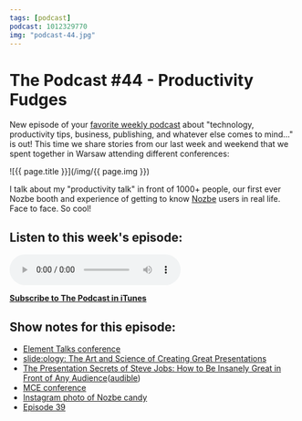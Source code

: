 ```yaml
---
tags: [podcast]
podcast: 1012329770
img: "podcast-44.jpg"
---
```


# The Podcast #44 - Productivity Fudges

New episode of your [favorite weekly podcast][p] about "technology, productivity tips, business, publishing, and whatever else comes to mind..." is out! This time we share stories from our last week and weekend that we spent together in Warsaw attending different conferences:

<!--More-->

![{{ page.title }}](/img/{{ page.img }})

I talk about my "productivity talk" in front of 1000+ people, our first ever Nozbe booth and experience of getting to know [Nozbe][n] users in real life. Face to face. So cool!

## Listen to this week's episode:

<audio controls>
<source src="https://files.nozbe.com/podcast/044.mp3" type="audio/mpeg">
</audio>

**[Subscribe to The Podcast in iTunes][i]**

## Show notes for this episode:

  * [Element Talks conference](http://www.elementtalks.com/)
  * [slide:ology: The Art and Science of Creating Great Presentations](http://www.amazon.com/slide-ology-Science-Creating-Presentations/dp/0596522347)
  * [The Presentation Secrets of Steve Jobs: How to Be Insanely Great in Front of Any Audience](http://www.amazon.com/Presentation-Secrets-Steve-Jobs-Insanely/dp/0071636080/)([audible](http://www.audible.com/pd/Business/The-Presentation-Secrets-of-Steve-Jobs-Audiobook/B009F0K5RE))
  * [MCE conference](http://2016.mceconf.com/)
  * [Instagram photo of Nozbe candy](https://www.instagram.com/p/BEdBxdZs1hP/?taken-by=nozbe)
  * [Episode 39](/podcast-39)

[e]: /podcast-44
[p]: /podcast
[n]: https://nozbe.com/?a=mike
[r]: https://michael.gratis/radex
[i]: https://michael.gratis/thepodcast